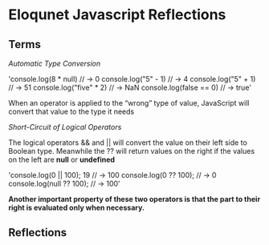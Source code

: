 # Eloqunet Javascript Reflections

## Terms

*Automatic Type Conversion*

'console.log(8 * null)
// → 0
console.log("5" - 1)
// → 4
console.log("5" + 1)
// → 51
console.log("five" * 2)
// → NaN
console.log(false == 0)
// → true'

When an operator is applied to the “wrong” type of value, JavaScript will convert that value to the type it needs

*Short-Circuit of Logical Operators*

The logical operators && and || will convert the value on their left side to Boolean type. Meanwhile the ?? will return values on the right if the values on the left are **null** or **undefined**

'console.log(0 || 100);
19
// → 100
console.log(0 ?? 100);
// → 0
console.log(null ?? 100);
// → 100'

**Another important property of these two operators is that the part to their right is evaluated only when necessary.**

## Reflections